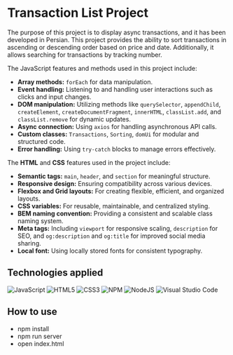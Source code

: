 # Transaction List Project

The purpose of this project is to display async transactions, and it has been developed in Persian.
This project provides the ability to sort transactions in ascending or descending order based on price and date. Additionally, it allows searching for transactions by tracking number.

The JavaScript features and methods used in this project include:  
- **Array methods:**  `forEach` for data manipulation.  
- **Event handling:** Listening to and handling user interactions such as clicks and input changes.  
- **DOM manipulation:** Utilizing methods like `querySelector`, `appendChild`, `createElement`, `createDocumentFragment`, `innerHTML`, `classList.add`, and `classList.remove` for dynamic updates.  
- **Async connection:** Using `axios` for handling asynchronous API calls.  
- **Custom classes:** `Transactions`, `Sorting`, `domUi` for modular and structured code.  
- **Error handling:** Using `try-catch` blocks to manage errors effectively.  


The **HTML** and **CSS** features used in the project include:  
- **Semantic tags:** `main`, `header`, and `section` for meaningful structure.  
- **Responsive design:** Ensuring compatibility across various devices.  
- **Flexbox and Grid layouts:** For creating flexible, efficient, and organized layouts.  
- **CSS variables:** For reusable, maintainable, and centralized styling.  
- **BEM naming convention:** Providing a consistent and scalable class naming system.  
- **Meta tags:** Including `viewport` for responsive scaling, `description` for SEO, and `og:description` and `og:title` for improved social media sharing.  
- **Local font:** Using locally stored fonts for consistent typography.


## Technologies applied 
![JavaScript](https://img.shields.io/badge/javascript-%23323330.svg?style=for-the-badge&logo=javascript&logoColor=%23F7DF1E)
![HTML5](https://img.shields.io/badge/html5-%23E34F26.svg?style=for-the-badge&logo=html5&logoColor=white)
![CSS3](https://img.shields.io/badge/css3-%231572B6.svg?style=for-the-badge&logo=css3&logoColor=white)
![NPM](https://img.shields.io/badge/NPM-%23CB3837.svg?style=for-the-badge&logo=npm&logoColor=white)
![NodeJS](https://img.shields.io/badge/node.js-6DA55F?style=for-the-badge&logo=node.js&logoColor=white)
![Visual Studio Code](https://img.shields.io/badge/Visual%20Studio%20Code-0078d7.svg?style=for-the-badge&logo=visual-studio-code&logoColor=white)



## How to use
- npm install
- npm run server
- open index.html



